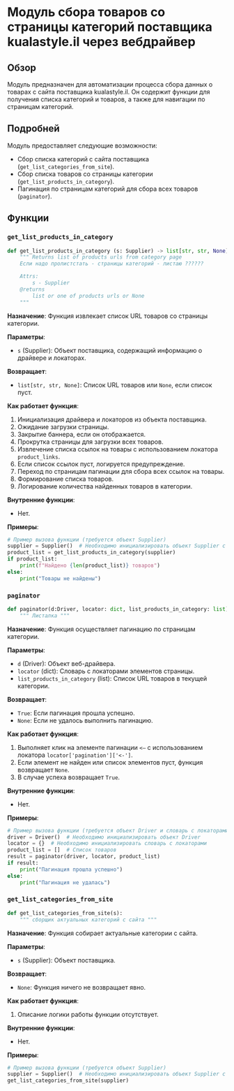 # Модуль сбора товаров со страницы категорий поставщика kualastyle.il через вебдрайвер

## Обзор

Модуль предназначен для автоматизации процесса сбора данных о товарах с сайта поставщика kualastyle.il. Он содержит функции для получения списка категорий и товаров, а также для навигации по страницам категорий.

## Подробней

Модуль предоставляет следующие возможности:

- Сбор списка категорий с сайта поставщика (`get_list_categories_from_site`).
- Сбор списка товаров со страницы категории (`get_list_products_in_category`).
- Пагинация по страницам категорий для сбора всех товаров (`paginator`).

## Функции

### `get_list_products_in_category`

```python
def get_list_products_in_category (s: Supplier) -> list[str, str, None]:
    """ Returns list of products urls from category page
    Если надо пролистстать - страницы категорий - листаю ??????

    Attrs:
        s - Supplier
    @returns
        list or one of products urls or None
    """
```

**Назначение**: Функция извлекает список URL товаров со страницы категории.

**Параметры**:

- `s` (Supplier): Объект поставщика, содержащий информацию о драйвере и локаторах.

**Возвращает**:

- `list[str, str, None]`: Список URL товаров или `None`, если список пуст.

**Как работает функция**:

1.  Инициализация драйвера и локаторов из объекта поставщика.
2.  Ожидание загрузки страницы.
3.  Закрытие баннера, если он отображается.
4.  Прокрутка страницы для загрузки всех товаров.
5.  Извлечение списка ссылок на товары с использованием локатора `product_links`.
6.  Если список ссылок пуст, логируется предупреждение.
7.  Переход по страницам пагинации для сбора всех ссылок на товары.
8.  Формирование списка товаров.
9.  Логирование количества найденных товаров в категории.

**Внутренние функции**:

- Нет.

**Примеры**:

```python
# Пример вызова функции (требуется объект Supplier)
supplier = Supplier()  # Необходимо инициализировать объект Supplier с необходимыми данными
product_list = get_list_products_in_category(supplier)
if product_list:
    print(f"Найдено {len(product_list)} товаров")
else:
    print("Товары не найдены")
```

### `paginator`

```python
def paginator(d:Driver, locator: dict, list_products_in_category: list):
    """ Листалка """
```

**Назначение**: Функция осуществляет пагинацию по страницам категории.

**Параметры**:

-   `d` (Driver): Объект веб-драйвера.
-   `locator` (dict): Словарь с локаторами элементов страницы.
-   `list_products_in_category` (list): Список URL товаров в текущей категории.

**Возвращает**:

-   `True`: Если пагинация прошла успешно.
-   `None`: Если не удалось выполнить пагинацию.

**Как работает функция**:

1.  Выполняет клик на элементе пагинации `<—` с использованием локатора `locator['pagination']['<-']`.
2.  Если элемент не найден или список элементов пуст, функция возвращает `None`.
3.  В случае успеха возвращает `True`.

**Внутренние функции**:

- Нет.

**Примеры**:

```python
# Пример вызова функции (требуется объект Driver и словарь с локаторами)
driver = Driver()  # Необходимо инициализировать объект Driver
locator = {}  # Необходимо инициализировать словарь с локаторами
product_list = []  # Список товаров
result = paginator(driver, locator, product_list)
if result:
    print("Пагинация прошла успешно")
else:
    print("Пагинация не удалась")
```

### `get_list_categories_from_site`

```python
def get_list_categories_from_site(s):
    """ сборщик актуальных категорий с сайта """
```

**Назначение**: Функция собирает актуальные категории с сайта.

**Параметры**:

-   `s` (Supplier): Объект поставщика.

**Возвращает**:

-   `None`: Функция ничего не возвращает явно.

**Как работает функция**:

1.  Описание логики работы функции отсутствует.

**Внутренние функции**:

- Нет.

**Примеры**:

```python
# Пример вызова функции (требуется объект Supplier)
supplier = Supplier()  # Необходимо инициализировать объект Supplier с необходимыми данными
get_list_categories_from_site(supplier)